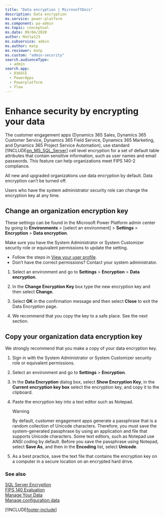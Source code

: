 ```yaml
---
title: "Data encryption | MicrosoftDocs"
description: Data encryption
ms.service: power-platform
ms.component: pa-admin
ms.topic: conceptual
ms.date: 09/04/2020
author: Mattp123
ms.subservice: admin
ms.author: matp
ms.reviewer: matp
ms.custom: "admin-security"
search.audienceType: 
  - admin
search.app:
  - D365CE
  - PowerApps
  - Powerplatform
  - Flow
---
```

# Enhance security by encrypting your data

The customer engagement apps (Dynamics 365 Sales, Dynamics 365 Customer Service, Dynamics 365 Field Service, Dynamics 365 Marketing, and Dynamics 365 Project Service Automation), use standard [!INCLUDE[pn_MS_SQL_Server](../includes/pn-ms-sql-server.md)] cell level encryption for a set of default table attributes that contain sensitive information, such as user names and email passwords. This feature can help organizations meet FIPS 140-2 compliance.  
  
All new and upgraded organizations use data encryption by default. Data encryption can’t be turned off.  
  
Users who have the system administrator security role can change the encryption key at any time. 

## Change an organization encryption key  

These settings can be found in the Microsoft Power Platform admin center by going to **Environments** > [select an environment] > **Settings** > **Encryption** > **Data encryption**.

Make sure you have the System Administrator or System Customizer security role or equivalent permissions to update the setting.

- Follow the steps in [View your user profile](/powerapps/user/view-your-user-profile).
- Don’t have the correct permissions? Contact your system administrator.

1. Select an environment and go to **Settings** > **Encryption** > **Data encryption**.
  
2. In the **Change Encryption Key** box type the new encryption key and then select **Change**.  
  
3. Select **OK** in the confirmation message and then select **Close** to exit the Data Encryption page.  
  
4. We recommend that you copy the key to a safe place. See the next section.

## Copy your organization data encryption key  

 We strongly recommend that you make a copy of your data encryption key.  
  
1. Sign in with the System Administrator or System Customizer security role or equivalent permissions. 
  
2. Select an environment and go to **Settings** > **Encryption**.
  
3. In the **Data Encryption** dialog box, select **Show Encryption Key**, in the **Current encryption key box** select the encryption key, and copy it to the clipboard.  
  
4. Paste the encryption key into a text editor such as Notepad.  
  
   > [!WARNING]
   >  By default, customer engagement apps generate a passphrase that is a random collection of Unicode characters. Therefore, you must save the system-generated passphrase by using an application and file that supports Unicode characters. Some text editors, such as Notepad use ANSI coding by default. Before you save the passphrase using Notepad, select **Save As**, and then in the **Encoding** list, select **Unicode**.  
  
5. As a best practice, save the text file that contains the encryption key on a computer in a secure location on an encrypted hard drive.  
  
### See also  
 [SQL Server Encryption](/sql/relational-databases/security/encryption/sql-server-encryption)   
 [FIPS 140 Evaluation](/windows/security/threat-protection/fips-140-validation)   
 [Manage Your Data](add-remove-sample-data.md)   
 [Manage configuration data](manage-configuration-data.md)


[!INCLUDE[footer-include](../includes/footer-banner.md)]